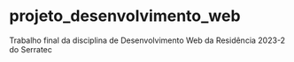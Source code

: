 # projeto_desenvolvimento_web
Trabalho final da disciplina de Desenvolvimento Web da Residência 2023-2 do Serratec
